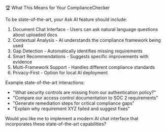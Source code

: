 🏆 What This Means for Your ComplianceChecker

  To be state-of-the-art, your Ask AI feature should include:

  1. Document Chat Interface - Users can ask natural language questions
  about uploaded docs
  2. Contextual Analysis - AI understands the compliance framework being
  used
  3. Gap Detection - Automatically identifies missing requirements
  4. Smart Recommendations - Suggests specific improvements with evidence
  5. Multi-Framework Support - Handles different compliance standards
  6. Privacy-First - Option for local AI deployment

  Example state-of-the-art interactions:
  - "What security controls are missing from our authentication policy?"
  - "Compare our access control documentation to SOC 2 requirements"
  - "Generate remediation steps for critical compliance gaps"
  - "Explain why requirement XYZ failed and suggest fixes"

  Would you like me to implement a modern AI chat interface that
  incorporates these state-of-the-art capabilities?